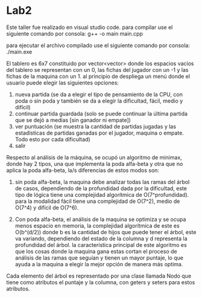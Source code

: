 # Lab2
Este taller fue realizado en visual studio code.
para compilar use el siguiente comando por consola: g++ -o main main.cpp

para ejecutar el archivo compilado use el siguiente comando por consola: ./main.exe

El tablero es 6x7 constituido por vector<vector<int>> donde los espacios vacíos del tablero se representan con un 0, las fichas del jugador con un -1 y las fichas de la maquina con un 1.
al principio de despliega un menú donde el usuario puede elegir las siguientes opciones:
1. nueva partida (se da a elegir el tipo de pensamiento de la CPU, con poda o sin poda y también se da a elegir la dificultad, fácil, medio y difícil)
2. continuar partida guardada (solo se puede continuar la última partida que se dejó a medias [sin ganador ni empate])
3. ver puntuación (se muestra la cantidad de partidas jugadas y las estadísticas de partidas ganadas por el jugador, maquina o empate. Todo esto por cada dificultad)
4. salir

Respecto al análisis de la máquina, se ocupó un algoritmo de minimax, donde hay 2 tipos, una que implementa la poda alfa-beta y otra que no aplica la poda alfa-beta, la/s diferencias de estos modos son:
1. sin poda alfa-beta, la maquina debe analizar todas las ramas del árbol de casos, dependiendo de la profundidad dada por la dificultad, este tipo de lógica tiene una complejidad algorítmica de
   O(7^profundidad). para la modalidad fácil tiene una complejidad de O(7^2), medio de O(7^4) y difícil de O(7^6).

2. Con poda alfa-beta, el análisis de la maquina se optimiza y se ocupa menos espacio en memoria, la complejidad algorítmica de este es O(b^(d/2)) donde b es la cantidad de hijos que puede tener el árbol, este
   va variando, dependiendo del estado de la columna y d representa la profundidad del árbol. la característica principal de este algoritmo es que los cosas donde la maquina gana estas cortan el proceso de análisis de
   las ramas que seguían y tienen un mayor puntaje, lo que ayuda a la maquina a elegir la mejor opción de manera más optima.

Cada elemento del árbol es representado por una clase llamada Nodo que tiene como atributos el puntaje y la columna, con geters y seters para estos atributos.

